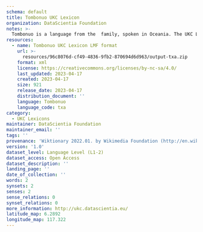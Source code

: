```yaml
---
schema: default
title: Tombonuo UKC Lexicon
organization: DataScientia Foundation
notes: >-
  Tombonuo is a language from the  family, spoken in Oceania. The UKC Lexicon of Tombonuo is represented as a lexico-semantic network. It consists of words, word senses, synsets, as well as sense-level and synset-level relationships.
resources:
  - name: Tombonuo UKC Lexicon LMF format
    url: >-
      resources/96c8076d-cf49-4836-9fb2-870694d6d963/output-txa.zip
    format: xml
    license: https://creativecommons.org/licenses/by-nc-sa/4.0/
    last_updated: 2023-04-17
    created: 2023-04-17
    size: 921
    release_date: 2023-04-17
    distribution_document: ''
    language: Tombonuo
    language_code: txa
category:
  - UKC Lexicons
maintainer: DataScientia Foundation
maintainer_email: ''
tags: ''
provenance: 'Wiktionary 2022.01. by Wikimedia Foundation (http://en.wiktionary.org); Princeton WordNet 2.1 by Princeton University (https://wordnet.princeton.edu)'
version: '1.0'
dataset_level: Language Level (L1-2)
dataset_access: Open Access
dataset_description: ''
landing_page: ''
date_of_collection: ''
words: 2
synsets: 2
senses: 2
sense_relations: 0
synset_relations: 0
more_information: http://ukc.datascientia.eu/
latitude_map: 6.2892
longitude_map: 117.322
---
```

